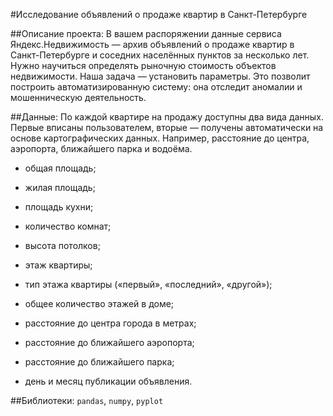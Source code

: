 #Исследование объявлений о продаже квартир в Санкт-Петербурге

##Описание проекта:
В вашем распоряжении данные сервиса Яндекс.Недвижимость — архив объявлений о продаже квартир в Санкт-Петербурге и соседних населённых пунктов за несколько лет. 
Нужно научиться определять рыночную стоимость объектов недвижимости. Наша задача — установить параметры. Это позволит построить автоматизированную систему: 
она отследит аномалии и мошенническую деятельность.

##Данные:
По каждой квартире на продажу доступны два вида данных. Первые вписаны пользователем, вторые — получены автоматически на основе картографических данных. 
Например, расстояние до центра, аэропорта, ближайшего парка и водоёма.

- общая площадь;

- жилая площадь;

- площадь кухни;

- количество комнат;

- высота потолков;

- этаж квартиры;

- тип этажа квартиры («первый», «последний», «другой»);

- общее количество этажей в доме;

- расстояние до центра города в метрах;

- расстояние до ближайшего аэропорта;

- расстояние до ближайшего парка;

- день и месяц публикации объявления.

##Библиотеки:
`pandas`, `numpy`, `pyplot`
